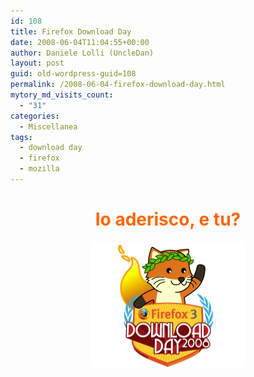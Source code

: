 ```yaml
---
id: 108
title: Firefox Download Day
date: 2008-06-04T11:04:55+00:00
author: Daniele Lolli (UncleDan)
layout: post
guid: old-wordpress-guid=108
permalink: /2008-06-04-firefox-download-day.html
mytory_md_visits_count:
  - "31"
categories:
  - Miscellanea
tags:
  - download day
  - firefox
  - mozilla
---
```

<h1 style="text-align: center;">
  <span style="color: #ff6600;">Io aderisco, e tu?</span>
</h1>

<p style="text-align: center;">
  <img title="Download Day" src="/uploads/2008/06/dday_badge_fox.png" border="0" alt="Download Day" />
</p>